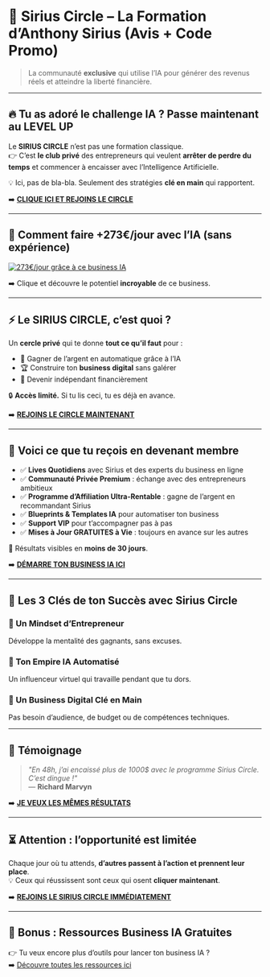 # 🚀 Sirius Circle – La Formation d’Anthony Sirius (Avis + Code Promo)

> La communauté **exclusive** qui utilise l’IA pour générer des revenus réels et atteindre la liberté financière.

---

## 🔥 Tu as adoré le challenge IA ? Passe maintenant au **LEVEL UP**

Le **SIRIUS CIRCLE** n’est pas une formation classique.  
👉 C’est **le club privé** des entrepreneurs qui veulent **arrêter de perdre du temps** et commencer à encaisser avec l’Intelligence Artificielle.  

💡 Ici, pas de bla-bla. Seulement des stratégies **clé en main** qui rapportent.  

➡️ [**CLIQUE ICI ET REJOINS LE CIRCLE**](https://www.sirius-circle-ia.fr/)

---

## 🎥 Comment faire +273€/jour avec l’IA (sans expérience)

[![273€/jour grâce à ce business IA](https://img.youtube.com/vi/BleVNd30uIg/hqdefault.jpg)](https://youtu.be/BleVNd30uIg)

➡️ Clique et découvre le potentiel **incroyable** de ce business.

---

## ⚡ Le SIRIUS CIRCLE, c’est quoi ?

Un **cercle privé** qui te donne **tout ce qu’il faut** pour :  

- 💸 Gagner de l’argent en automatique grâce à l’IA  
- 🏆 Construire ton **business digital** sans galérer  
- 🔑 Devenir indépendant financièrement  

🔒 **Accès limité.** Si tu lis ceci, tu es déjà en avance.  

➡️ [**REJOINS LE CIRCLE MAINTENANT**](https://www.sirius-circle-ia.fr/)

---

## 🎁 Voici ce que tu reçois en devenant membre

- ✅ **Lives Quotidiens** avec Sirius et des experts du business en ligne  
- ✅ **Communauté Privée Premium** : échange avec des entrepreneurs ambitieux  
- ✅ **Programme d’Affiliation Ultra-Rentable** : gagne de l’argent en recommandant Sirius  
- ✅ **Blueprints & Templates IA** pour automatiser ton business  
- ✅ **Support VIP** pour t’accompagner pas à pas  
- ✅ **Mises à Jour GRATUITES à Vie** : toujours en avance sur les autres  

🎯 Résultats visibles en **moins de 30 jours**.  

➡️ [**DÉMARRE TON BUSINESS IA ICI**](https://www.sirius-circle-ia.fr/)

---

## 🎯 Les 3 Clés de ton Succès avec Sirius Circle

### 🧠 Un Mindset d’Entrepreneur  
Développe la mentalité des gagnants, sans excuses.

### 🤖 Ton Empire IA Automatisé  
Un influenceur virtuel qui travaille pendant que tu dors.

### 💼 Un Business Digital Clé en Main  
Pas besoin d’audience, de budget ou de compétences techniques.

---

## 💬 Témoignage

> *"En 48h, j’ai encaissé plus de 1000$ avec le programme Sirius Circle. C’est dingue !"*  
— **Richard Marvyn**

➡️ [**JE VEUX LES MÊMES RÉSULTATS**](https://www.sirius-circle-ia.fr/)

---

## ⏳ Attention : l’opportunité est limitée

Chaque jour où tu attends, **d’autres passent à l’action et prennent leur place**.  
💡 Ceux qui réussissent sont ceux qui osent **cliquer maintenant**.

➡️ [**REJOINS LE SIRIUS CIRCLE IMMÉDIATEMENT**](https://www.sirius-circle-ia.fr/)

---

## 🚀 Bonus : Ressources Business IA Gratuites

👉 Tu veux encore plus d’outils pour lancer ton business IA ?  
➡️ [Découvre toutes les ressources ici](https://www.sirius-circle-ia.fr/)
